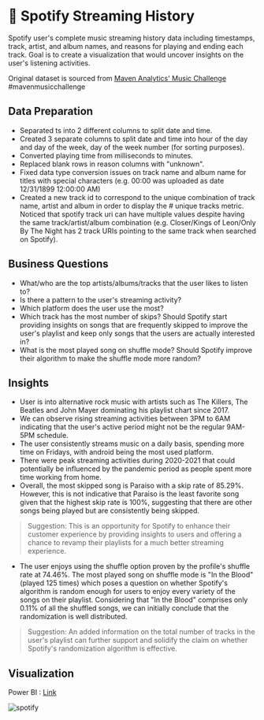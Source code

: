 # 🎵 Spotify Streaming History

Spotify user's complete music streaming history data including timestamps, track, artist, and album names, and reasons for playing and ending each track. Goal is to create a visualization that would uncover insights on the user's listening activities.

Original dataset is sourced from [Maven Analytics' Music Challenge](https://mavenanalytics.io/challenges/maven-music-challenge/e161353d-9967-4297-869c-505de168e610) #mavenmusicchallenge

## Data Preparation
- Separated ts into 2 different columns to split date and time.
- Created 3 separate columns to split date and time into hour of the day and day of the week, day of the week number (for sorting purposes).
- Converted playing time from milliseconds to minutes.
- Replaced blank rows in reason columns with "unknown".
- Fixed data type conversion issues on track name and album name for titles with special characters (e.g. 00:00 was uploaded as date 12/31/1899 12:00:00 AM)
- Created a new track id to correspond to the unique combination of track name, artist and album in order to display the # unique tracks metric. Noticed that spotify track uri can have multiple values despite having the same track/artist/album combination (e.g. Closer/Kings of Leon/Only By The Night has 2 track URIs pointing to the same track when searched on Spotify).

## Business Questions
- What/who are the top artists/albums/tracks that the user likes to listen to?
- Is there a pattern to the user's streaming activity?
- Which platform does the user use the most?
- Which track has the most number of skips? Should Spotify start providing insights on songs that are frequently skipped to improve the user's playlist and keep only songs that the users are actually interested in?
- What is the most played song on shuffle mode? Should Spotify improve their algorithm to make the shuffle mode more random?

## Insights
- User is into alternative rock music with artists such as The Killers, The Beatles and John Mayer dominating his playlist chart since 2017.
- We can observe rising streaming activities between 3PM to 6AM indicating that the user's active period might not be the regular 9AM-5PM schedule.
- The user consistently streams music on a daily basis, spending more time on Fridays, with android being the most used platform.
- There were peak streaming activities during 2020-2021 that could potentially be influenced by the pandemic period as people spent more time working from home.
- Overall, the most skipped song is Paraiso with a skip rate of 85.29%. However, this is not indicative that Paraiso is the least favorite song given that the highest skip rate is 100%, suggesting that there are other songs being played but are consistently being skipped.
> Suggestion: This is an opportunity for Spotify to enhance their customer experience by providing insights to users and offering a chance to revamp their playlists for a much better streaming experience.
- The user enjoys using the shuffle option proven by the profile's shuffle  rate at 74.46%. The most played song on shuffle mode is "In the Blood" (played 125 times) which poses a question on whether Spotify's algorithm is random enough for users to enjoy every variety of the songs on their playlist. Considering that "In the Blood" comprises only 0.11% of all the shuffled songs, we can initially conclude that the randomization is well distributed.
> Suggestion: An added information on the total number of tracks in the user's playlist can further support and solidify the claim on whether Spotify's randomization algorithm is effective.

## Visualization
Power BI : [Link](https://app.powerbi.com/view?r=eyJrIjoiMzRhM2Q4ZTQtYjdkZC00ZWEyLTgzZjYtZWUzYTBkNzlkNTBmIiwidCI6IjQwMTE5ZDRmLWY1NzQtNGQzNS05MjNkLTA2NjJiNDc0NTRmNyJ9)

![spotify](https://github.com/user-attachments/assets/2e83445a-99ec-4670-9777-295e3fce7a66)



